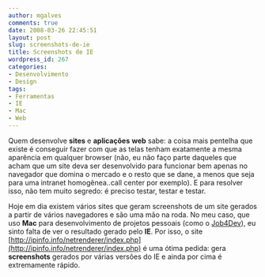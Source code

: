 ```yaml
---
author: mgalves
comments: true
date: 2008-03-26 22:45:51
layout: post
slug: screenshots-de-ie
title: Screenshots de IE
wordpress_id: 267
categories:
- Desenvolvimento
- Design
tags:
- Ferramentas
- IE
- Mac
- Web
---
```


Quem desenvolve **sites** e **aplicações** **web** sabe: a coisa mais pentelha que existe é conseguir fazer com que as telas tenham exatamente a mesma aparência em qualquer browser (não, eu não faço parte daqueles que acham que um site deva ser desenvolvido para funcionar bem apenas no navegador que domina o mercado e o resto que se dane, a menos que seja para uma intranet homogênea..call center por exemplo). E para resolver isso, não tem muito segredo: é preciso testar, testar e testar.

Hoje em dia existem vários sites que geram screenshots de um site gerados a partir de vários navegadores e são uma mão na roda. No meu caso, que uso **Mac** para desenvolvimento de projetos pessoais (como o [Job4Dev](http://job4dev.com)), eu sinto falta de ver o resultado gerado pelo **IE**. Por isso, o site [http://ipinfo.info/netrenderer/index.php](http://ipinfo.info/netrenderer/index.php) é uma ótima pedida: gera **screenshots** gerados por várias versões do IE e ainda por cima é extremamente rápido.
